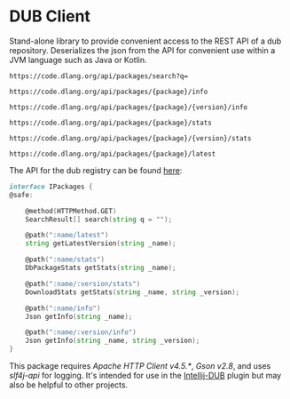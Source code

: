 DUB Client
==========

Stand-alone library to provide convenient access to the REST API of a dub repository. Deserializes the json from the API for convenient use within a JVM language such as Java or Kotlin.

`https://code.dlang.org/api/packages/search?q=`

`https://code.dlang.org/api/packages/{package}/info`

`https://code.dlang.org/api/packages/{package}/{version}/info`

`https://code.dlang.org/api/packages/{package}/stats`

`https://code.dlang.org/api/packages/{package}/{version}/stats`

`https://code.dlang.org/api/packages/{package}/latest`


The API for the dub registry can be found [here](https://github.com/dlang/dub-registry/blob/master/source/dubregistry/api.d):

```D
interface IPackages {
@safe:

	@method(HTTPMethod.GET)
	SearchResult[] search(string q = "");

	@path(":name/latest")
	string getLatestVersion(string _name);

	@path(":name/stats")
	DbPackageStats getStats(string _name);

	@path(":name/:version/stats")
	DownloadStats getStats(string _name, string _version);

	@path(":name/info")
	Json getInfo(string _name);

	@path(":name/:version/info")
	Json getInfo(string _name, string _version);
}
```

This package requires _Apache HTTP Client v4.5.*_, _Gson v2.8_, and uses _slf4j-api_ for logging. It's intended for use in the [Intellij-DUB](https://github.com/intellij-dlanguage/intellij-dub) plugin but may also be helpful to other projects.
